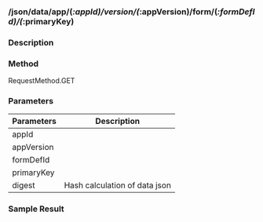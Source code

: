 ### /json/data/app/(*:appId)/version/(*:appVersion)/form/(*:formDefId)/(*:primaryKey)

### Description 


### Method

RequestMethod.GET

### Parameters

| Parameters | Description |
|---|---|
| appId |  |
| appVersion |  |
| formDefId |  |
| primaryKey |  |
| digest | Hash calculation of data json |

### Sample Result